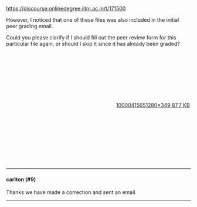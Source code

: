 https://discourse.onlinedegree.iitm.ac.in/t/171500

However, I noticed that one of these files was also included in the initial peer grading email.</p>
<p>Could you please clarify if I should fill out the peer review form for this particular file again, or should I skip it since it has already been graded?</p>
<p><div class="lightbox-wrapper"><a class="lightbox" data-download-href="/uploads/short-url/da8clsSy6GbS801op94loO0CzjY.jpeg?dl=1" href="https://europe1.discourse-cdn.com/flex013/uploads/iitm/original/3X/5/c/5c4178ae6580442d7ab92893ab19c065e7e9b672.jpeg" rel="noopener nofollow ugc" title="1000041565"><div class="meta"><svg aria-hidden="true" class="fa d-icon d-icon-far-image svg-icon"><use href="#far-image"></use></svg><span class="filename">1000041565</span><span class="informations">1280×349 87.7 KB</span><svg aria-hidden="true" class="fa d-icon d-icon-discourse-expand svg-icon"><use href="#discourse-expand"></use></svg></div></a></div></p><hr>

<h4>carlton (#9)</h4>
<p>Thanks we have made a correction and sent an email.</p><hr>

</body></html>